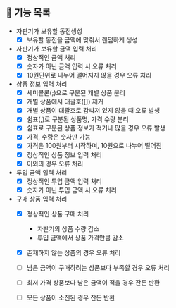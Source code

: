 ## 🚀 기능 목록

* 자판기가 보유할 동전생성
  * [x] 보유할 동전을 금액에 맞춰서 랜덤하게 생성
* 자판기가 보유할 금액 입력 처리
  * [x] 정상적인 금액 처리
  * [x] 숫자가 아닌 금액 입력 시 오류 처리
  * [x] 10원단위로 나누어 떨어지지 않을 경우 오류 처리
* 상품 정보 입력 처리
  * [x] 세미콜론(;)으로 구분된 개별 상품 분리
  * [x] 개별 상품에서 대괄호([]) 제거
  * [x] 개별 상품이 대괄호로 감싸져 있지 않을 때 오류 발생
  * [x] 쉼표(,)로 구분된 상품명, 가격 수량 분리
  * [x] 쉼표로 구분된 상품 정보가 적거나 많을 경우 오류 발생
  * [x] 가격, 수량은 숫자만 가능
  * [x] 가격은 100원부터 시작하며, 10원으로 나누어 떨어짐
  * [x] 정상적인 상품 정보 입력 처리
  * [x] 이외의 경우 오류 처리
* 투입 금액 입력 처리
  * [x] 정상적인 투입 금액 입력 처리 
  * [x] 숫자가 아닌 투입 금액 시 오류 처리
* 구매 상품 입력 처리
  * [x] 정상적인 상품 구매 처리
    * 자판기의 상품 수량 감소
    * 투입 금액에서 상품 가격만큼 감소 
  * [x] 존재하지 않는 상품의 경우 오류 처리
  * [ ] 남은 금액이 구매하려는 상품보다 부족할 경우 오류 처리
  * [ ] 최저 가격 상품보다 남은 금액이 적을 경우 잔돈 반환
  * [ ] 모든 상품이 소진된 경우 잔돈 반환
  
